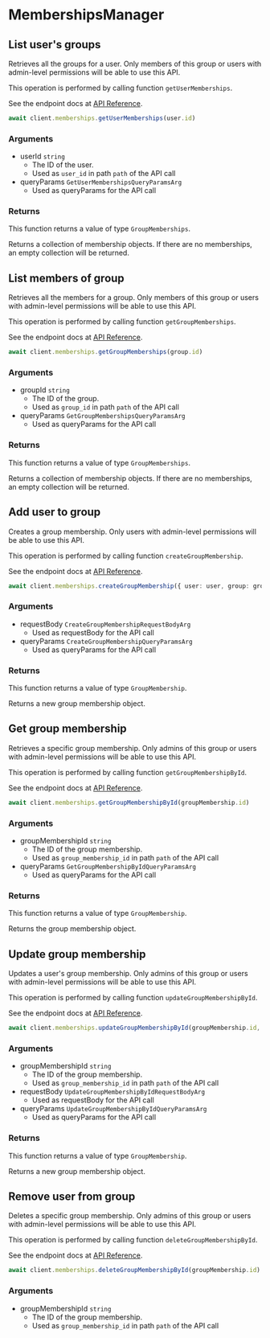 # MembershipsManager

## List user&#x27;s groups

Retrieves all the groups for a user. Only members of this
group or users with admin-level permissions will be able to
use this API.

This operation is performed by calling function `getUserMemberships`.

See the endpoint docs at
[API Reference](https://developer.box.com/reference/get-users-id-memberships/).

<!-- sample get_users_id_memberships -->
```ts
await client.memberships.getUserMemberships(user.id)
```

### Arguments

- userId `string`
  - The ID of the user.
  - Used as `user_id` in path `path` of the API call
- queryParams `GetUserMembershipsQueryParamsArg`
  - Used as queryParams for the API call


### Returns

This function returns a value of type `GroupMemberships`.

Returns a collection of membership objects. If there are no
memberships, an empty collection will be returned.


## List members of group

Retrieves all the members for a group. Only members of this
group or users with admin-level permissions will be able to
use this API.

This operation is performed by calling function `getGroupMemberships`.

See the endpoint docs at
[API Reference](https://developer.box.com/reference/get-groups-id-memberships/).

<!-- sample get_groups_id_memberships -->
```ts
await client.memberships.getGroupMemberships(group.id)
```

### Arguments

- groupId `string`
  - The ID of the group.
  - Used as `group_id` in path `path` of the API call
- queryParams `GetGroupMembershipsQueryParamsArg`
  - Used as queryParams for the API call


### Returns

This function returns a value of type `GroupMemberships`.

Returns a collection of membership objects. If there are no
memberships, an empty collection will be returned.


## Add user to group

Creates a group membership. Only users with
admin-level permissions will be able to use this API.

This operation is performed by calling function `createGroupMembership`.

See the endpoint docs at
[API Reference](https://developer.box.com/reference/post-group-memberships/).

<!-- sample post_group_memberships -->
```ts
await client.memberships.createGroupMembership({ user: user, group: group } satisfies CreateGroupMembershipRequestBodyArg)
```

### Arguments

- requestBody `CreateGroupMembershipRequestBodyArg`
  - Used as requestBody for the API call
- queryParams `CreateGroupMembershipQueryParamsArg`
  - Used as queryParams for the API call


### Returns

This function returns a value of type `GroupMembership`.

Returns a new group membership object.


## Get group membership

Retrieves a specific group membership. Only admins of this
group or users with admin-level permissions will be able to
use this API.

This operation is performed by calling function `getGroupMembershipById`.

See the endpoint docs at
[API Reference](https://developer.box.com/reference/get-group-memberships-id/).

<!-- sample get_group_memberships_id -->
```ts
await client.memberships.getGroupMembershipById(groupMembership.id)
```

### Arguments

- groupMembershipId `string`
  - The ID of the group membership.
  - Used as `group_membership_id` in path `path` of the API call
- queryParams `GetGroupMembershipByIdQueryParamsArg`
  - Used as queryParams for the API call


### Returns

This function returns a value of type `GroupMembership`.

Returns the group membership object.


## Update group membership

Updates a user&#x27;s group membership. Only admins of this
group or users with admin-level permissions will be able to
use this API.

This operation is performed by calling function `updateGroupMembershipById`.

See the endpoint docs at
[API Reference](https://developer.box.com/reference/put-group-memberships-id/).

<!-- sample put_group_memberships_id -->
```ts
await client.memberships.updateGroupMembershipById(groupMembership.id, { role: &quot;admin&quot; as UpdateGroupMembershipByIdRequestBodyArgRoleField } satisfies UpdateGroupMembershipByIdRequestBodyArg)
```

### Arguments

- groupMembershipId `string`
  - The ID of the group membership.
  - Used as `group_membership_id` in path `path` of the API call
- requestBody `UpdateGroupMembershipByIdRequestBodyArg`
  - Used as requestBody for the API call
- queryParams `UpdateGroupMembershipByIdQueryParamsArg`
  - Used as queryParams for the API call


### Returns

This function returns a value of type `GroupMembership`.

Returns a new group membership object.


## Remove user from group

Deletes a specific group membership. Only admins of this
group or users with admin-level permissions will be able to
use this API.

This operation is performed by calling function `deleteGroupMembershipById`.

See the endpoint docs at
[API Reference](https://developer.box.com/reference/delete-group-memberships-id/).

<!-- sample delete_group_memberships_id -->
```ts
await client.memberships.deleteGroupMembershipById(groupMembership.id)
```

### Arguments

- groupMembershipId `string`
  - The ID of the group membership.
  - Used as `group_membership_id` in path `path` of the API call


